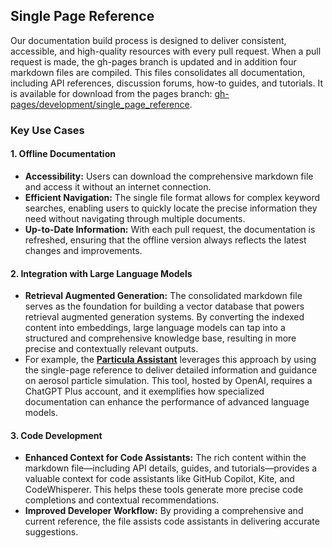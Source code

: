 ## Single Page Reference

Our documentation build process is designed to deliver consistent, accessible, and high-quality resources with every pull request. When a pull request is made, the gh-pages branch is updated and in addition four markdown files are compiled. This files consolidates all documentation, including API references, discussion forums, how-to guides, and tutorials. It is available for download from the pages branch: [gh-pages/development/single_page_reference](https://github.com/uncscode/particula/tree/gh-pages/development/single_page_reference).

### Key Use Cases

#### 1. Offline Documentation

- **Accessibility:** Users can download the comprehensive markdown file and access it without an internet connection.
- **Efficient Navigation:** The single file format allows for complex keyword searches, enabling users to quickly locate the precise information they need without navigating through multiple documents.
- **Up-to-Date Information:** With each pull request, the documentation is refreshed, ensuring that the offline version always reflects the latest changes and improvements.

#### 2. Integration with Large Language Models

- **Retrieval Augmented Generation:** The consolidated markdown file serves as the foundation for building a vector database that powers retrieval augmented generation systems. By converting the indexed content into embeddings, large language models can tap into a structured and comprehensive knowledge base, resulting in more precise and contextually relevant outputs.
- For example, the [**Particula Assistant**](https://chatgpt.com/g/g-67b9dffbaa988191a4c7adfd4f96af65-particula-assistant) leverages this approach by using the single-page reference to deliver detailed information and guidance on aerosol particle simulation. This tool, hosted by OpenAI, requires a ChatGPT Plus account, and it exemplifies how specialized documentation can enhance the performance of advanced language models.

#### 3. Code Development
- **Enhanced Context for Code Assistants:** The rich content within the markdown file—including API details, guides, and tutorials—provides a valuable context for code assistants like GitHub Copilot, Kite, and CodeWhisperer. This helps these tools generate more precise code completions and contextual recommendations.
- **Improved Developer Workflow:** By providing a comprehensive and current reference, the file assists code assistants in delivering accurate suggestions.

